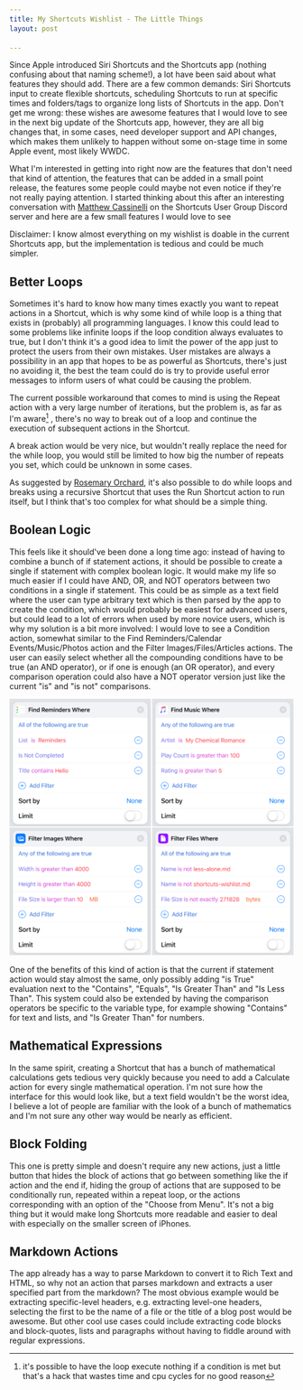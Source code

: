 ```yaml
---
title: My Shortcuts Wishlist - The Little Things
layout: post

---
```


Since Apple introduced Siri Shortcuts and the Shortcuts app (nothing confusing about that naming scheme!), a lot have been said about what features they should add.
There are a few common demands: Siri Shortcuts input to create flexible shortcuts, scheduling Shortcuts to run at specific times and folders/tags to organize long lists of Shortcuts in the app.
Don't get me wrong: these wishes are awesome features that I would love to see in the next big update of the Shortcuts app, however, they are all big changes that, in some cases, need developer support and API changes, which makes them unlikely to happen without some on-stage time in some Apple event, most likely WWDC.

What I'm interested in getting into right now are the features that don't need that kind of attention, the features that can be added in a small point release, the features some people could maybe not even notice if they're not really paying attention. I started thinking about this after an interesting conversation with [Matthew Cassinelli](https://www.matthewcassinelli.com/) on the Shortcuts User Group Discord server and here are a few small features I would love to see



Disclaimer: I know almost everything on my wishlist is doable in the current Shortcuts app, but the implementation is tedious and could be much simpler.

## Better Loops

Sometimes it's hard to know how many times exactly you want to repeat actions in a Shortcut, which is why some kind of while loop is a thing that exists in (probably) all programming languages.
I know this could lead to some problems like infinite loops if the loop condition always evaluates to true, but I don't think it's a good idea to limit the power of the app just to protect the users from their own mistakes. User mistakes are always a possibility in an app that hopes to be as powerful as Shortcuts, there's just no avoiding it, the best the team could do is try to provide useful error messages to inform users of what could be causing  the problem.

The current possible workaround that comes to mind is using the Repeat action with a very large number of iterations, but the problem is, as far as I'm aware[^1] , there's no way to break out of a loop and continue the execution of subsequent actions in the Shortcut.


A break action would be very nice, but wouldn't really replace the need for the while loop, you would still be limited to how big the number of repeats you set, which could be unknown in some cases.

As suggested by [Rosemary Orchard](https://rosemaryorchard.com/), it's also possible to do while loops and breaks using a recursive Shortcut that uses the Run Shortcut action to run itself, but I think that's too complex for what should be a simple thing.

[^1]: it's possible to have the loop execute nothing if a condition is met but that's a hack that wastes time and cpu cycles for no good reason

## Boolean Logic

This feels like it should've been done a long time ago: instead of having to combine a bunch of if statement actions, it should be possible to create a single if statement with complex boolean logic. It would make my life so much easier if I could have AND, OR, and NOT operators between two conditions in a single if statement.
This could be as simple as a text field where the user can type arbitrary text which is then parsed by the app to create the condition, which would probably be easiest for advanced users, but could lead to a lot of errors when used by more novice users, which is why my solution is a bit more involved: I would love to see a Condition action, somewhat similar to the Find Reminders/Calendar Events/Music/Photos action and the Filter Images/Files/Articles actions. The user can easily select whether all the compounding conditions have to be true (an AND operator), or if one is enough (an OR operator), and every comparison operation could also have a NOT operator version just like the current "is" and "is not" comparisons.

![The current find and filter actions](/assets/2019-04-08-shortcuts-wishlist.png)

One of the benefits of this kind of action is that the current if statement action would stay almost the same, only possibly adding "is True" evaluation next to the "Contains", "Equals", "Is Greater Than" and "Is Less Than".
This system could also be extended by having the comparison operators be specific to the variable type, for example showing "Contains" for text and lists, and "Is Greater Than" for numbers.

## Mathematical Expressions

In the same spirit, creating a Shortcut that has a bunch of mathematical calculations gets tedious very quickly because you need to add a Calculate action for every single mathematical operation.
I'm not sure how the interface for this would look like, but a text field wouldn't be the worst idea, I believe a lot of people are familiar with the look of a bunch of mathematics and I'm not sure any other way would be nearly as efficient.

## Block Folding

This one is pretty simple and doesn't require any new actions, just a little button that hides the block of actions that go between something like the if action and the end if, hiding the group of actions that are supposed to be conditionally run, repeated within a repeat loop, or the actions corresponding with an option of the "Choose from Menu".
It's not a big thing but it would make long Shortcuts more readable and easier to deal with especially on the smaller screen of iPhones. 

## Markdown Actions

The app already has a way to parse Markdown to convert it to Rich Text and HTML, so why not an action that parses markdown and extracts a user specified part from the markdown?
The most obvious example would be extracting specific-level headers, e.g. extracting level-one headers, selecting the first to be the name of a file or the title of a blog post would be awesome. But other cool use cases could include extracting code blocks and block-quotes, lists and paragraphs without having to fiddle around with regular expressions.